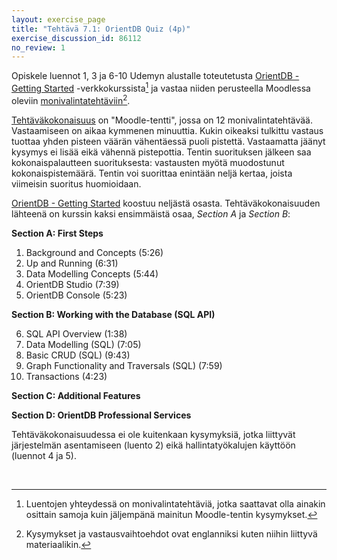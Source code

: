 ```yaml
---
layout: exercise_page
title: "Tehtävä 7.1: OrientDB Quiz (4p)"
exercise_discussion_id: 86112
no_review: 1
---
```


Opiskele luennot 1, 3 ja 6-10 Udemyn alustalle toteutetusta [OrientDB - Getting Started][OrientDB-Udemy] -verkkokurssista[^1] ja vastaa niiden perusteella Moodlessa oleviin [monivalintatehtäviin][quiz][^2].

[OrientDB-Udemy]: https://www.udemy.com/orientdb-getting-started/
[quiz]: https://moodle2.tut.fi/mod/quiz/view.php?id=329063

[^1]: Luentojen yhteydessä on monivalintatehtäviä, jotka saattavat olla ainakin osittain samoja kuin jäljempänä mainitun Moodle-tentin kysymykset.

[^2]: Kysymykset ja vastausvaihtoehdot ovat englanniksi kuten niihin liittyvä materiaalikin.

[Tehtäväkokonaisuus][quiz] on "Moodle-tentti", jossa on 12 monivalintatehtävää. Vastaamiseen on aikaa kymmenen minuuttia. Kukin oikeaksi tulkittu vastaus tuottaa yhden pisteen väärän vähentäessä puoli pistettä. Vastaamatta jäänyt kysymys ei lisää eikä vähennä pistepottia. Tentin suorituksen jälkeen saa kokonaispalautteen suorituksesta: vastausten myötä muodostunut kokonaispistemäärä. Tentin voi suorittaa enintään neljä kertaa, joista viimeisin suoritus huomioidaan.


[OrientDB - Getting Started][OrientDB-Udemy] koostuu neljästä osasta. Tehtäväkokonaisuuden lähteenä on kurssin kaksi ensimmäistä osaa, *Section A* ja *Section B*: 

**Section A: First Steps**
 
 1) Background and Concepts (5:26)   
 2) Up and Running (6:31)   
 3) Data Modelling Concepts (5:44)   
 4) OrientDB Studio (7:39)   
 5) OrientDB Console (5:23)   

**Section B: Working with the Database (SQL API)**

 6) SQL API Overview (1:38)   
 7) Data Modelling (SQL) (7:05)   
 8) Basic CRUD (SQL) (9:43)   
 9) Graph Functionality and Traversals (SQL) (7:59)   
 10) Transactions (4:23)   

**Section C: Additional Features**

**Section D: OrientDB Professional Services**

Tehtäväkokonaisuudessa ei ole kuitenkaan kysymyksiä, jotka liittyvät järjestelmän asentamiseen (luento 2) eikä hallintatyökalujen käyttöön (luennot 4 ja 5).

<br/>

